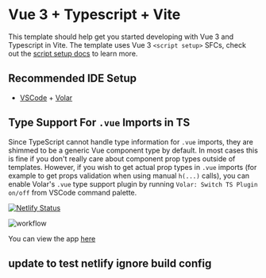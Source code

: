 # Vue 3 + Typescript + Vite

This template should help get you started developing with Vue 3 and Typescript in Vite. The template uses Vue 3 `<script setup>` SFCs, check out the [script setup docs](https://v3.vuejs.org/api/sfc-script-setup.html#sfc-script-setup) to learn more.

## Recommended IDE Setup

- [VSCode](https://code.visualstudio.com/) + [Volar](https://marketplace.visualstudio.com/items?itemName=johnsoncodehk.volar)

## Type Support For `.vue` Imports in TS

Since TypeScript cannot handle type information for `.vue` imports, they are shimmed to be a generic Vue component type by default. In most cases this is fine if you don't really care about component prop types outside of templates. However, if you wish to get actual prop types in `.vue` imports (for example to get props validation when using manual `h(...)` calls), you can enable Volar's `.vue` type support plugin by running `Volar: Switch TS Plugin on/off` from VSCode command palette.

[![Netlify Status](https://api.netlify.com/api/v1/badges/bccf62c2-c00f-4d52-9902-5403be3ef1ab/deploy-status)](https://app.netlify.com/sites/clash-royale-scrap/deploys)

![workflow](https://github.com/TheodoreLefrancois/scrapp_royaleapi/actions/workflows/ci.yml/badge.svg)

You can view the app [here](https://clash-royale-scrap.netlify.app/)

## update to test netlify ignore build config
